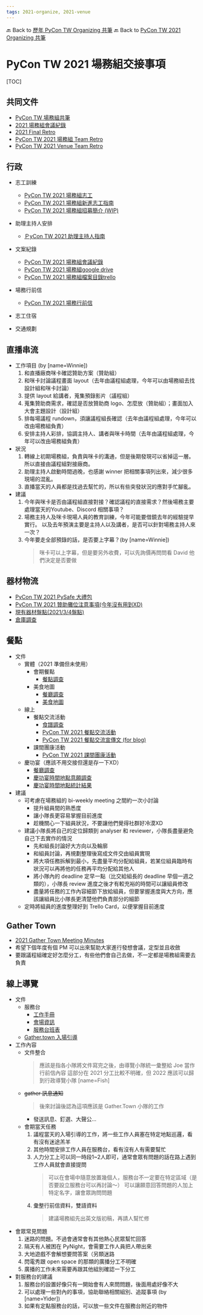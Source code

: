 ```yaml
---
tags: 2021-organize, 2021-venue
---
```


🔙 Back to [歷年 PyCon TW Organizing 共筆](/ryPr7SFyP/%2FHM5mHCFKQCu7-W5ea8ITcw%3Fview)
🔙 Back to [PyCon TW 2021 Organizing 共筆](/Wb9vQrfJQk-5tPoPR23hwA)

# PyCon TW 2021 場務組交接事項

[TOC]

## 共同文件

- [PyCon TW 場務組共筆](/rkjSw9FJP)
- [2021 場務組會議紀錄](/SJwZNhAld)
- [2021 Final Retro](https://easyretro.io/publicboard/TFIhFi5TcQNpGskxvnf6G1Tv0Xl2/e1c50de4-4598-4dd8-ac61-589b25496288)
- [PyCon TW 2021 場務組 Team Retro](/wW0au4QVT9mFMdZnIAtEQA)
- [PyCon TW 2021 Venue Team Retro](/9LBexE3kRiy94Obk2Wj1ig)

## 行政
- 志工訓練
    * [PyCon TW 2021 場務組志工](https://docs.google.com/spreadsheets/d/19uZnyrcSgW78LB0MnRjZv5ab_0UIzm524cBIN0kjfOU/edit?pli=1#gid=745232823)
    *  [PyCon TW 2021 場務組新進志工指南](/b9UBiS77Qa6e7twwa8Z9Hw)
    *  [PyCon TW 2021 場務組招募簡介 (WIP)](/x5cxWLljSzes2Xlm1nYk5A)

- 助理主持人安排
    *  [ＰyCon TW 2021 助理主持人指南](/ymFv7dtJRiC_9tJveNR6Yg)

- 文案紀錄
    * [PyCon TW 2021 場務組會議紀錄](/LJHoc44FT_2Kh21i4K6mTw?both)
    * [PyCon TW 2021 場務組google drive](https://drive.google.com/drive/u/1/folders/1mQ7i6Yjp5yFEKB2a65hHEexF03ogvFR4)
    *  [PyCon TW 2021 場務組檔案目錄trello](https://trello.com/c/txTltj8I/23-%E6%AA%94%E6%A1%88%E7%9B%AE%E9%8C%84)

- 場務行前信
    *  [PyCon TW 2021 場務行前信](/AkJ5xrphSuyLmrj6tsjEsg)

- 志工住宿
- 交通規劃


## 直播串流

- 工作項目 (by [name=Winnie])
    1. 和直播廠商咪卡確認贊助方案（贊助組）
    2. 和咪卡討論議程畫面 layout（去年由議程組處理，今年可以由場務組去找設計組和咪卡討論）
    3. 提供 layout 給講者，蒐集預錄影片（議程組）
    4. 蒐集贊助商需求，確認是否放贊助商 logo、怎麼放（贊助組）；畫面加入大會主題設計（設計組）
    5. 排每場議程 rundown，須讓議程組長確認（去年由議程組處理，今年可以改由場務組負責）
    6. 安排主持人彩排，協調主持人、講者與咪卡時間（去年由議程組處理，今年可以改由場務組負責）
- 狀況
    1. 轉線上初期場務組，負責與咪卡的溝通，但是後期發現可以省掉這一層。所以直接由議程組對接廠商。
    2. 助理主持人啟動時間過晚，也感謝 winner 把相關事項列出來，減少很多現場的混亂。
    3. 直播當天的人員都是找過去幫忙的，所以有些突發狀況的應對手忙腳亂。
- 建議
    1. 今年與咪卡是否由議程組直接對接？確認議程的直接需求？然後場務主要處理當天的Youtube、Discord 相關事項？
    2. 場務主持人及咪卡現場人員的教育訓練，今年可能要借鏡去年的經驗提早實行。 以及去年預演主要是主持人以及講者，是否可以針對場務主持人來一次？
    3. 今年要走全部預錄的話，是否要上字幕？(by [name=Winnie])
        > 咪卡可以上字幕，但是要另外收費，可以先詢價再問問看 David 他們決定是否要做
    
## 器材物流
 - [PyCon TW 2021 PySafe 大禮包](https://hackmd.io/PeY_VfeBRUGeD3JPgPpyTQ)
 - [PyCon TW 2021 贊助攤位注意事項(今年沒有用到XD)](https://hackmd.io/rAHbP0pcSi-m32IWox-mIQ)
 - [現有器材盤點(2021/3/4盤點)](https://docs.google.com/spreadsheets/d/1tYTDlviGAO29tXNozoV5PlhJgAd5Gw2vacXtvA-JRnw/edit#gid=0)
 - [倉庫調查](https://docs.google.com/document/d/1Buh6gGA1rgz0fq-H-fGAALyIOeEu3DYjynbxCh6sI48/edit)

## 餐點

- 文件
    - 實體（2021 準備但未使用）
        - 會期餐點
            - [餐點調查](https://docs.google.com/spreadsheets/d/1zLuwIT9X8_hsC20fDjgkW7meL7dSxCyXg745U1O4TBE/edit?usp=sharing)
        - 美食地圖
            - [餐廳調查](https://docs.google.com/spreadsheets/d/1WFJH-b8x7pasBYK9bV7vcqcx-AbPFHzqrRMGVQMPHqU/edit?usp=sharing)
            - [美食地圖](https://www.google.com/maps/d/edit?mid=1w9PL1TYLAlQhlhG0RhiUcpPnOnocf6HS&usp=sharing)
    - 線上
        - 餐點交流活動
            - [食譜調查](https://docs.google.com/spreadsheets/d/1Cb7_2SoIEwxf0XI2EctPGlXLZS7qoq6cUZ94xQlhaAA/edit?usp=sharing)
            - [PyCon TW 2021 餐點交流活動](/N_Sk3swkQ028ly-O1vuQDQ)
            - [PyCon TW 2021 餐點交流宣傳文 (for blog)](/ZpBCaNHcT-2vRThhek-XAA)
        - 課間團康活動
            - [PyCon TW 2021 課間團康活動](/TgdKC_5lSiefpXQUq7cO3w)
    - 慶功宴（應該不用交接但還是存一下XD）
        - [餐廳調查](https://docs.google.com/spreadsheets/d/13Mbvhm6JnPAKqNV8NP909iWBRZFiYE9nAaNVHn67yMk/edit?usp=sharing)
        - [慶功宴時間地點意願調查](https://docs.google.com/forms/d/11XgPf4YrdXVOsNf386srGO11Ap9IRhYYxvAoFsK-62Q/edit?usp=sharing)
        - [慶功宴時間地點統計結果](https://docs.google.com/spreadsheets/d/1yBJDrPrmdt_UMOD7uDP8vfLrRprBWrrfz2TC5YCgsk0/edit?usp=sharing)
- 建議
    - 可考慮在場務組的 bi-weekly meeting 之間約一次小討論
        - 提升組員間的熟悉度
        - 讓小隊長更容易掌握目前進度
        - 趁機關心一下組員狀況，不要讓他們覺得社群好冷漠XD
    - 建議小隊長將自己的定位歸類到 analyser 和 reviewer，小隊長盡量避免自己下去實作的情況
        - 先和組長討論好大方向以及輪廓
        - 和組員討論，再規劃整理後寫成文件交由組員實現
        - 將大項任務拆解到最小，先盡量平均分配給組員，若某位組員臨時有狀況可以再將他的任務再平均分配給其他人
        - 將小隊內的 deadline 定早一點（比交給組長的 deadline 早個一週之類的），小隊長 review 進度之後才有較充裕的時間可以讓組員修改
        - 盡量將任務的工作內容細節下放給組員，但要掌握進度與大方向，應該讓組員比小隊長更清楚他們負責部分的細節
    - 定時將組員的進度整理好到 Trello Card，以便掌握目前進度

## Gather Town
- [2021 Gather Town Meeting Minutes](https://hackmd.io/MaFl46WTQqONcpx-tdQHnw)
- 希望下個年度有個 PM 可以出來幫助大家進行發想會議，定型並且收斂
- 要跟議程組確定好怎麼分工，有些他們會自己去做，不一定都是場務組需要去負責

## 線上導覽

- 文件
    - 服務台
        - [工作手冊](https://hackmd.io/IOcAns81R_qJotuTqU8lfQ)
        - [會場資訊](https://docs.google.com/presentation/d/1_Xd_koO5EuF2ZmATwGhxAh-ZdH2CIbQ0/edit#slide=id.geff698a2e5_0_0)
        - [服務台班表](https://docs.google.com/spreadsheets/d/113eMBRqinWQ1RMoV3u122A-pPWyhvxnA_K-idQmbopk/edit#gid=894653617)
    - [Gather.town 入場引導](https://hackmd.io/DuvaCnz6RVK7YF7uyO7GIg)
- 工作內容
    - 文件整合
        > 應該是指各小隊將文件寫完之後，由導覽小隊統一彙整給 Joe 當作行前信內容
        > 這部分在 2021 分工比較不明確，但 2022 應該可以歸到行政導覽小隊 [name=Fish]
    - ~~gather 訊息通知~~
        > 後來討論後認為這項應該是 Gather.Town 小隊的工作
        - 發送訊息、釘選、大聲公...
    - 會期當天任務
        1. 議程當天的入場引導的工作，將一些工作人員塞在特定地點巡邏，看有沒有迷途羔羊
        2. 其他時間安排工作人員在服務台，看有沒有人有需要幫忙
        3. 人力分工上可以同一時段1~2人即可，通常會眾有問題的話在路上遇到工作人員就會直接提問
            > 可以在會場中隨意放置幾個人，服務台不一定要在特定區域（是否要設立服務台可以再討論～）
            > 可以讓願意回答問題的人加上特定名字，讓會眾詢問問題
        4. 彙整行前信資料，雙語資料
            > 建議場務組先出英文版初稿，再請人幫忙修
- 會眾常見問題
    1. 迷路的問題。不過會通常會有其他熱心民眾幫忙回答
    2. 隔天有人被困在 PyNight，會需要工作人員把人帶出來
    3. 大地遊戲不會解想要問答案（另類迷路
    4. 閃電秀跟 open space 的那類的廣播分工不明確
    5. 廣播的工作未來需要再跟其他組別確認一下分工
- 對服務台的建議
    1. 服務台的設置好像只有一開始會有人來問問題，後面用處好像不大
    2. 可以處理一些對內的事項，協助聯絡相關組別、追蹤事項 (by [name=Yider])
    3. 如果有定點服務台的話，可以放一些文件在服務台附近的物件